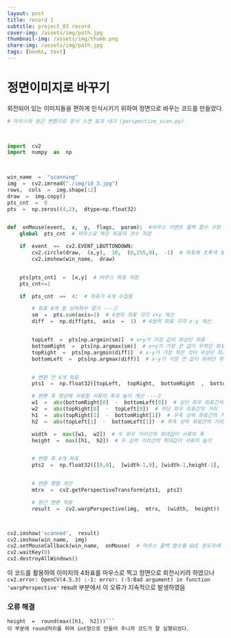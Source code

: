 ```yaml
---
layout: post
title: record 1
subtitle: project_03 record 
cover-img: /assets/img/path.jpg
thumbnail-img: /assets/img/thumb.png
share-img: /assets/img/path.jpg
tags: [books, test]
---
```


# 정면이미지로 바꾸기
회전되어 있는 이미지들을 편하게 인식시키기 위하여 정면으로 바꾸는 코드를 만들었다.
```python
# 마우스와 원근 변환으로 문서 스캔 효과 내기 (perspective_scan.py)

  

import  cv2
import  numpy  as  np

  

win_name  =  "scanning"
img  =  cv2.imread("./img/id_3.jpg")
rows,  cols  =  img.shape[:2]
draw  =  img.copy()
pts_cnt  =  0
pts  =  np.zeros((4,2),  dtype=np.float32)


def  onMouse(event,  x,  y,  flags,  param):  #마우스 이벤트 콜백 함수 구현 ---①
    global  pts_cnt  # 마우스로 찍은 좌표의 갯수 저장

    if  event  ==  cv2.EVENT_LBUTTONDOWN:
        cv2.circle(draw,  (x,y),  10,  (0,255,0),  -1)  # 좌표에 초록색 동그라미 표시
        cv2.imshow(win_name,  draw)


    pts[pts_cnt]  =  [x,y]  # 마우스 좌표 저장
    pts_cnt+=1

    if  pts_cnt  ==  4:  # 좌표가 4개 수집됨

        # 좌표 4개 중 상하좌우 찾기 ---②
        sm  =  pts.sum(axis=1)  # 4쌍의 좌표 각각 x+y 계산
        diff  =  np.diff(pts,  axis  =  1)  # 4쌍의 좌표 각각 x-y 계산


        topLeft  =  pts[np.argmin(sm)]  # x+y가 가장 값이 좌상단 좌표
        bottomRight  =  pts[np.argmax(sm)]  # x+y가 가장 큰 값이 우하단 좌표
        topRight  =  pts[np.argmin(diff)]  # x-y가 가장 작은 것이 우상단 좌표
        bottomLeft  =  pts[np.argmax(diff)]  # x-y가 가장 큰 값이 좌하단 좌표


        # 변환 전 4개 좌표
        pts1  =  np.float32([topLeft,  topRight,  bottomRight  ,  bottomLeft])

        # 변환 후 영상에 사용할 서류의 폭과 높이 계산 ---③
        w1  =  abs(bottomRight[0]  -  bottomLeft[0])  # 상단 좌우 좌표간의 거리
        w2  =  abs(topRight[0]  -  topLeft[0])  # 하당 좌우 좌표간의 거리
        h1  =  abs(topRight[1]  -  bottomRight[1])  # 우측 상하 좌표간의 거리
        h2  =  abs(topLeft[1]  -  bottomLeft[1])  # 좌측 상하 좌표간의 거리

        width  =  max([w1,  w2])  # 두 좌우 거리간의 최대값이 서류의 폭
        height  =  max([h1,  h2])  # 두 상하 거리간의 최대값이 서류의 높이


        # 변환 후 4개 좌표
        pts2  =  np.float32([[0,0],  [width-1,0], [width-1,height-1],  [0,height-1]])


        # 변환 행렬 계산
        mtrx  =  cv2.getPerspectiveTransform(pts1,  pts2)

        # 원근 변환 적용
        result  =  cv2.warpPerspective(img,  mtrx,  (width,  height))



cv2.imshow('scanned',  result)
cv2.imshow(win_name,  img)
cv2.setMouseCallback(win_name,  onMouse)  # 마우스 콜백 함수를 GUI 윈도우에 등록 ---④
cv2.waitKey(0)
cv2.destroyAllWindows()
```
이 코드를 활용하여 이미지의 4좌표를 마우스로 찍고 정면으로 회전시키려 하였으나 
```cv2.error: OpenCV(4.5.3) :-1: error: (-5:Bad argument) in function 'warpPerspective'``` result 부분에서 이 오류가 지속적으로 발생하였음 

### 오류 해결
``` width  =  round(max([w1,  w2]))  
height  =  round(max([h1,  h2]))```
이 부분에 round처리를 하여 int형으로 만들어 주니까 코드가 잘 실행되었다.
